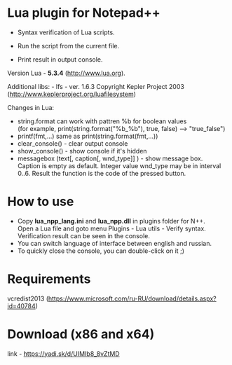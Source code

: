 # Lua plugin for Notepad++
  
* Syntax verification of Lua scripts.
 
* Run the script from the current file.
* Print result in output console.

 Version Lua - **5.3.4**  (http://www.lua.org).
 
 Additional libs:
	- lfs - ver. 1.6.3 Copyright Kepler Project 2003 (http://www.keplerproject.org/luafilesystem)

 Changes in Lua:
 - string.format can work with pattren %b for boolean values  
   (for example, print(string.format("%b_%b"), true, false) --> "true_false")
 - printf(fmt,...) same as print(string.format(fmt,...))
 - clear_console() - clear output console
 - show_console() - show console if it's hidden
 - messagebox (text[, caption[, wnd_type]] ) - show message box.  
 Caption is empty as default. Integer value wnd_type may be in interval 0..6.
 Result the function is the code of the pressed button.

# How to use  
 - Copy **lua_npp_lang.ini** and **lua_npp.dll** in plugins folder for N++.  
 Open a Lua file and goto menu Plugins - Lua utils - Verify syntax. Verification result can be seen in the console.  
 - You can switch language of interface between english and russian.  
 - To quickly close the console, you can double-click on it ;)

# Requirements
  vcredist2013 (https://www.microsoft.com/ru-RU/download/details.aspx?id=40784)

# Download (x86 and x64)
  link - https://yadi.sk/d/UIMIb8_8vZtMD
